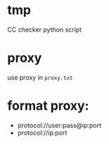 # tmp
CC checker python script


# proxy
use proxy in `proxy.txt` 

# format proxy:
 - protocol://user:pass@ip:port
 - protocol://ip:port

